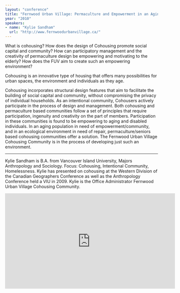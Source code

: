 ```yaml
---
layout: "conference"
title: "Fernwood Urban Village: Permaculture and Empowerment in an Aging Population"
year: "2010"
speakers:
- name: "Kylie Sandham"
  url: "http://www.fernwoodurbanvillage.ca/"
---
```


What is cohousing? How does the design of Cohousing promote social capital and
community? How can participatory management and the creativity of permaculture
design be empowering and motivating to the elderly? How does the FUV aim to
create such an empowering environment?  

Cohousing is an innovative type of housing that offers many possibilities for
urban spaces, the environment and individuals as they age.  

Cohousing incorporates structural design features that aim to facilitate the
building of social capital and community, without compromising the privacy of
individual households. As an intentional community, Cohousers actively
participate in the process of design and management. Both cohousing and
permaculture based communities follow a set of principles that require
participation, ingenuity and creativity on the part of members. Participation
in these communities is found to be empowering to aging and disabled
individuals. In an aging population in need of empowerment/community, and in
an ecological environment in need of repair, permaculture/seniors based
cohousing communities offer a solution. The Fernwood Urban Village Cohousing
Community is in the process of developing just such an environment.

***

Kylie Sandham is B.A. from Vancouver Island University, Majors Anthropology and Sociology. Focus:
Cohousing, Intentional Community, Homelessness. Kylie has presented on
cohousing at the Western Division of the Canadian Geographers Conference as
well as the Anthropology Conference held a VIU in 2009. Kylie is the Office
Administrator Fernwood Urban Village Cohousing Community.

<iframe width="560" height="315" src="https://www.youtube.com/embed/S1JiWpzTLYM" title="YouTube video player" frameborder="0" allow="accelerometer; autoplay; clipboard-write; encrypted-media; gyroscope; picture-in-picture; web-share" allowfullscreen></iframe>

[//]: # (Retrieved from https://web.archive.org/web/20210416135337/https://www.ideawave.ca/the-conference/fernwood-urban-village-permaculture-and-empowerment-in-an-aging-population)